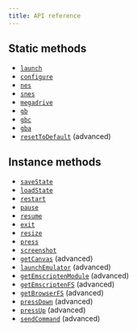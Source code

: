 ```yaml
---
title: API reference
---
```


## Static methods
+ [`launch`](/apis/launch)
+ [`configure`](/apis/configure)
+ [`nes`](/apis/nes)
+ [`snes`](/apis/snes)
+ [`megadrive`](/apis/megadrive)
+ [`gb`](/apis/gb)
+ [`gbc`](/apis/gbc)
+ [`gba`](/apis/gba)
+ [`resetToDefault`](/apis/reset-to-default) (advanced)

## Instance methods
+ [`saveState`](/apis/save-state)
+ [`loadState`](/apis/load-state)
+ [`restart`](/apis/restart)
+ [`pause`](/apis/pause)
+ [`resume`](/apis/resume)
+ [`exit`](/apis/exit)
+ [`resize`](/apis/resize)
+ [`press`](/apis/press)
+ [`screenshot`](/apis/screenshot)
+ [`getCanvas`](/apis/get-canvas) (advanced)
+ [`launchEmulator`](/apis/launch-emulator) (advanced)
+ [`getEmscriptenModule`](/apis/get-emscripten-module) (advanced)
+ [`getEmscriptenFS`](/apis/get-emscripten-fs) (advanced)
+ [`getBrowserFS`](/apis/get-browser-fs) (advanced)
+ [`pressDown`](/apis/press-down) (advanced)
+ [`pressUp`](/apis/press-up) (advanced)
+ [`sendCommand`](/apis/send-command) (advanced)
